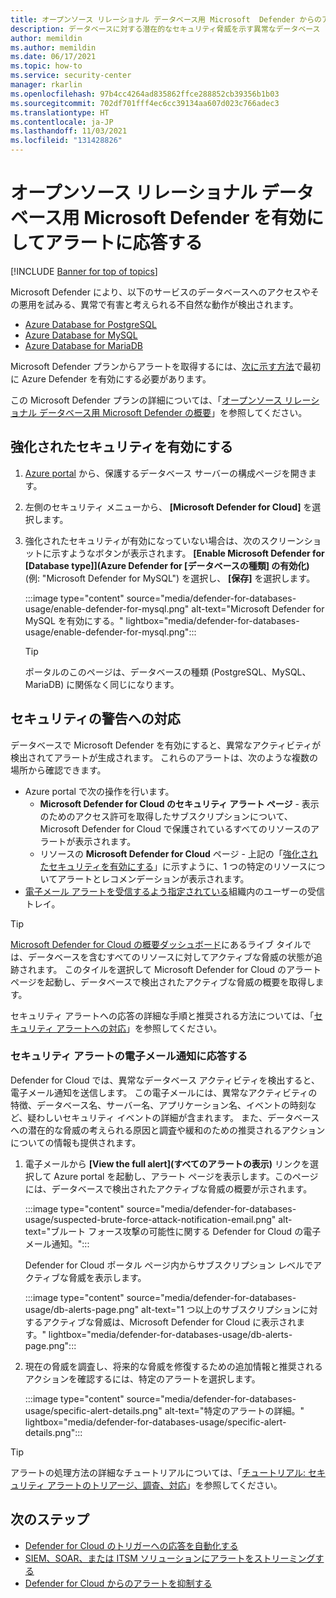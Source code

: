 ```yaml
---
title: オープンソース リレーショナル データベース用 Microsoft  Defender からのアラートの設定とアラートへの応答
description: データベースに対する潜在的なセキュリティ脅威を示す異常なデータベース アクティビティを検出するオープンソース リレーショナル データベース用 Microsoft Defender を構成する方法について説明します。
author: memildin
ms.author: memildin
ms.date: 06/17/2021
ms.topic: how-to
ms.service: security-center
manager: rkarlin
ms.openlocfilehash: 97b4cc4264ad835862ffce288852cb39356b1b03
ms.sourcegitcommit: 702df701fff4ec6cc39134aa607d023c766adec3
ms.translationtype: HT
ms.contentlocale: ja-JP
ms.lasthandoff: 11/03/2021
ms.locfileid: "131428826"
---
```

# <a name="enable-microsoft-defender-for-open-source-relational-databases-and-respond-to-alerts"></a>オープンソース リレーショナル データベース用 Microsoft Defender を有効にしてアラートに応答する

[!INCLUDE [Banner for top of topics](./includes/banner.md)]

Microsoft Defender により、以下のサービスのデータベースへのアクセスやその悪用を試みる、異常で有害と考えられる不自然な動作が検出されます。

- [Azure Database for PostgreSQL](../postgresql/index.yml)
- [Azure Database for MySQL](../mysql/index.yml)
- [Azure Database for MariaDB](../mariadb/index.yml)

Microsoft Defender プランからアラートを取得するには、[次に示す方法](#enable-enhanced-security)で最初に Azure Defender を有効にする必要があります。

この Microsoft Defender プランの詳細については、「[オープンソース リレーショナル データベース用 Microsoft Defender の概要](defender-for-databases-introduction.md)」を参照してください。

## <a name="enable-enhanced-security"></a>強化されたセキュリティを有効にする

1. [Azure portal](https://portal.azure.com) から、保護するデータベース サーバーの構成ページを開きます。

1. 左側のセキュリティ メニューから、 **[Microsoft Defender for Cloud]** を選択します。

1. 強化されたセキュリティが有効になっていない場合は、次のスクリーンショットに示すようなボタンが表示されます。 **[Enable Microsoft Defender for [Database type]]\(Azure Defender for [データベースの種類] の有効化)** (例: "Microsoft Defender for MySQL") を選択し、 **[保存]** を選択します。

    :::image type="content" source="media/defender-for-databases-usage/enable-defender-for-mysql.png" alt-text="Microsoft Defender for MySQL を有効にする。" lightbox="media/defender-for-databases-usage/enable-defender-for-mysql.png":::

    > [!TIP]
    > ポータルのこのページは、データベースの種類 (PostgreSQL、MySQL、MariaDB) に関係なく同じになります。

## <a name="respond-to-security-alerts"></a>セキュリティの警告への対応

データベースで Microsoft Defender を有効にすると、異常なアクティビティが検出されてアラートが生成されます。 これらのアラートは、次のような複数の場所から確認できます。

- Azure portal で次の操作を行います。
    - **Microsoft Defender for Cloud のセキュリティ アラート ページ** - 表示のためのアクセス許可を取得したサブスクリプションについて、Microsoft Defender for Cloud で保護されているすべてのリソースのアラートが表示されます。
    - リソースの **Microsoft Defender for Cloud** ページ - 上記の「[強化されたセキュリティを有効にする](#enable-enhanced-security)」に示すように、1 つの特定のリソースについてアラートとレコメンデーションが表示されます。
- [電子メール アラートを受信するよう指定されている](configure-email-notifications.md)組織内のユーザーの受信トレイ。  

> [!TIP]
> [Microsoft Defender for Cloud の概要ダッシュボード](overview-page.md)にあるライブ タイルでは、データベースを含むすべてのリソースに対してアクティブな脅威の状態が追跡されます。 このタイルを選択して Microsoft Defender for Cloud のアラート ページを起動し、データベースで検出されたアクティブな脅威の概要を取得します。
>
> セキュリティ アラートへの応答の詳細な手順と推奨される方法については、「[セキュリティ アラートへの対応](tutorial-security-incident.md#respond-to-a-security-alert)」を参照してください。

### <a name="respond-to-email-notifications-of-security-alerts"></a>セキュリティ アラートの電子メール通知に応答する

Defender for Cloud では、異常なデータベース アクティビティを検出すると、電子メール通知を送信します。 この電子メールには、異常なアクティビティの特徴、データベース名、サーバー名、アプリケーション名、イベントの時刻など、疑わしいセキュリティ イベントの詳細が含まれます。 また、データベースへの潜在的な脅威の考えられる原因と調査や緩和のための推奨されるアクションについての情報も提供されます。

1. 電子メールから **[View the full alert]\(すべてのアラートの表示)** リンクを選択して Azure portal を起動し、アラート ページを表示します。このページには、データベースで検出されたアクティブな脅威の概要が示されます。
    
    :::image type="content" source="media/defender-for-databases-usage/suspected-brute-force-attack-notification-email.png" alt-text="ブルート フォース攻撃の可能性に関する Defender for Cloud の電子メール通知。":::

    Defender for Cloud ポータル ページ内からサブスクリプション レベルでアクティブな脅威を表示します。

    :::image type="content" source="media/defender-for-databases-usage/db-alerts-page.png" alt-text="1 つ以上のサブスクリプションに対するアクティブな脅威は、Microsoft Defender for Cloud に表示されます。" lightbox="media/defender-for-databases-usage/db-alerts-page.png":::

1. 現在の脅威を調査し、将来的な脅威を修復するための追加情報と推奨されるアクションを確認するには、特定のアラートを選択します。
    
    :::image type="content" source="media/defender-for-databases-usage/specific-alert-details.png" alt-text="特定のアラートの詳細。" lightbox="media/defender-for-databases-usage/specific-alert-details.png":::


> [!TIP]
> アラートの処理方法の詳細なチュートリアルについては、「[チュートリアル: セキュリティ アラートのトリアージ、調査、対応](tutorial-security-incident.md)」を参照してください。


## <a name="next-steps"></a>次のステップ

- [Defender for Cloud のトリガーへの応答を自動化する](workflow-automation.md)
- [SIEM、SOAR、または ITSM ソリューションにアラートをストリーミングする](export-to-siem.md)
- [Defender for Cloud からのアラートを抑制する](alerts-suppression-rules.md)